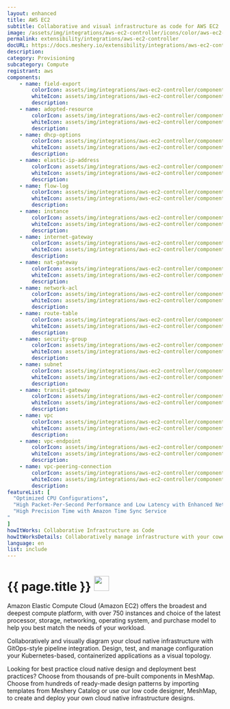 ```yaml
---
layout: enhanced
title: AWS EC2
subtitle: Collaborative and visual infrastructure as code for AWS EC2
image: /assets/img/integrations/aws-ec2-controller/icons/color/aws-ec2-controller-color.svg
permalink: extensibility/integrations/aws-ec2-controller
docURL: https://docs.meshery.io/extensibility/integrations/aws-ec2-controller
description: 
category: Provisioning
subcategory: Compute
registrant: aws
components: 
	- name: field-export
		colorIcon: assets/img/integrations/aws-ec2-controller/components/field-export/icons/color/field-export-color.svg
		whiteIcon: assets/img/integrations/aws-ec2-controller/components/field-export/icons/white/field-export-white.svg
		description: 
	- name: adopted-resource
		colorIcon: assets/img/integrations/aws-ec2-controller/components/adopted-resource/icons/color/adopted-resource-color.svg
		whiteIcon: assets/img/integrations/aws-ec2-controller/components/adopted-resource/icons/white/adopted-resource-white.svg
		description: 
	- name: dhcp-options
		colorIcon: assets/img/integrations/aws-ec2-controller/components/dhcp-options/icons/color/dhcp-options-color.svg
		whiteIcon: assets/img/integrations/aws-ec2-controller/components/dhcp-options/icons/white/dhcp-options-white.svg
		description: 
	- name: elastic-ip-address
		colorIcon: assets/img/integrations/aws-ec2-controller/components/elastic-ip-address/icons/color/elastic-ip-address-color.svg
		whiteIcon: assets/img/integrations/aws-ec2-controller/components/elastic-ip-address/icons/white/elastic-ip-address-white.svg
		description: 
	- name: flow-log
		colorIcon: assets/img/integrations/aws-ec2-controller/components/flow-log/icons/color/flow-log-color.svg
		whiteIcon: assets/img/integrations/aws-ec2-controller/components/flow-log/icons/white/flow-log-white.svg
		description: 
	- name: instance
		colorIcon: assets/img/integrations/aws-ec2-controller/components/instance/icons/color/instance-color.svg
		whiteIcon: assets/img/integrations/aws-ec2-controller/components/instance/icons/white/instance-white.svg
		description: 
	- name: internet-gateway
		colorIcon: assets/img/integrations/aws-ec2-controller/components/internet-gateway/icons/color/internet-gateway-color.svg
		whiteIcon: assets/img/integrations/aws-ec2-controller/components/internet-gateway/icons/white/internet-gateway-white.svg
		description: 
	- name: nat-gateway
		colorIcon: assets/img/integrations/aws-ec2-controller/components/nat-gateway/icons/color/nat-gateway-color.svg
		whiteIcon: assets/img/integrations/aws-ec2-controller/components/nat-gateway/icons/white/nat-gateway-white.svg
		description: 
	- name: network-acl
		colorIcon: assets/img/integrations/aws-ec2-controller/components/network-acl/icons/color/network-acl-color.svg
		whiteIcon: assets/img/integrations/aws-ec2-controller/components/network-acl/icons/white/network-acl-white.svg
		description: 
	- name: route-table
		colorIcon: assets/img/integrations/aws-ec2-controller/components/route-table/icons/color/route-table-color.svg
		whiteIcon: assets/img/integrations/aws-ec2-controller/components/route-table/icons/white/route-table-white.svg
		description: 
	- name: security-group
		colorIcon: assets/img/integrations/aws-ec2-controller/components/security-group/icons/color/security-group-color.svg
		whiteIcon: assets/img/integrations/aws-ec2-controller/components/security-group/icons/white/security-group-white.svg
		description: 
	- name: subnet
		colorIcon: assets/img/integrations/aws-ec2-controller/components/subnet/icons/color/subnet-color.svg
		whiteIcon: assets/img/integrations/aws-ec2-controller/components/subnet/icons/white/subnet-white.svg
		description: 
	- name: transit-gateway
		colorIcon: assets/img/integrations/aws-ec2-controller/components/transit-gateway/icons/color/transit-gateway-color.svg
		whiteIcon: assets/img/integrations/aws-ec2-controller/components/transit-gateway/icons/white/transit-gateway-white.svg
		description: 
	- name: vpc
		colorIcon: assets/img/integrations/aws-ec2-controller/components/vpc/icons/color/vpc-color.svg
		whiteIcon: assets/img/integrations/aws-ec2-controller/components/vpc/icons/white/vpc-white.svg
		description: 
	- name: vpc-endpoint
		colorIcon: assets/img/integrations/aws-ec2-controller/components/vpc-endpoint/icons/color/vpc-endpoint-color.svg
		whiteIcon: assets/img/integrations/aws-ec2-controller/components/vpc-endpoint/icons/white/vpc-endpoint-white.svg
		description: 
	- name: vpc-peering-connection
		colorIcon: assets/img/integrations/aws-ec2-controller/components/vpc-peering-connection/icons/color/vpc-peering-connection-color.svg
		whiteIcon: assets/img/integrations/aws-ec2-controller/components/vpc-peering-connection/icons/white/vpc-peering-connection-white.svg
		description: 
featureList: [
  "Optimized CPU Configurations",
  "High Packet-Per-Second Performance and Low Latency with Enhanced Networking",
  "High Precision Time with Amazon Time Sync Service
"
]
howItWorks: Collaborative Infrastructure as Code
howItWorksDetails: Collaboratively manage infrastructure with your coworkers synchronously sharing the same designs.
language: en
list: include
---
```

<h1>{{ page.title }} <img src="{{ page.image }}" style="width: 35px; height: 35px;" /></h1>

<p>
Amazon Elastic Compute Cloud (Amazon EC2) offers the broadest and deepest compute platform, with over 750 instances and choice of the latest processor, storage, networking, operating system, and purchase model to help you best match the needs of your workload. 
</p>
<p>
    Collaboratively and visually diagram your cloud native infrastructure with GitOps-style pipeline integration. Design, test, and manage configuration your Kubernetes-based, containerized applications as a visual topology.
</p>
<p>
    Looking for best practice cloud native design and deployment best practices? Choose from thousands of pre-built components in MeshMap. Choose from hundreds of ready-made design patterns by importing templates from Meshery Catalog or use our low code designer, MeshMap, to create and deploy your own cloud native infrastructure designs.
</p>
